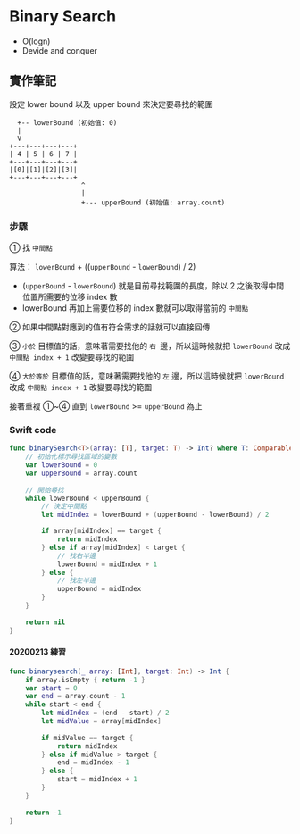 # Binary Search

- O(logn)
- Devide and conquer

## 實作筆記

設定 lower bound 以及 upper bound 來決定要尋找的範圍

``` text
  +-- lowerBound (初始值: 0)
  |
  V
+---+---+---+---+
| 4 | 5 | 6 | 7 |
+---+---+---+---+
|[0]|[1]|[2]|[3]|
+---+---+---+---+
                  ^
                  |
                  +--- upperBound (初始值: array.count)
```

### 步驟

① 找 `中間點`

算法： `lowerBound` + ((`upperBound` - `lowerBound`) / 2)

- (`upperBound` - `lowerBound`) 就是目前尋找範圍的長度，除以 2 之後取得中間位置所需要的位移 index 數
- lowerBound 再加上需要位移的 index 數就可以取得當前的 `中間點`

② 如果中間點對應到的值有符合需求的話就可以直接回傳

③ `小於` 目標值的話，意味著需要找他的 `右 `邊，所以這時候就把 `lowerBound` 改成 `中間點 index + 1` 改變要尋找的範圍

④ `大於等於` 目標值的話，意味著需要找他的 `左` 邊，所以這時候就把 `lowerBound` 改成 `中間點 index + 1` 改變要尋找的範圍

接著重複 ①~④ 直到 `lowerBound` >= `upperBound` 為止

### Swift code

``` swift
func binarySearch<T>(array: [T], target: T) -> Int? where T: Comparable {
    // 初始化標示尋找區域的變數
    var lowerBound = 0
    var upperBound = array.count
    
    // 開始尋找
    while lowerBound < upperBound {
        // 決定中間點
        let midIndex = lowerBound + (upperBound - lowerBound) / 2

        if array[midIndex] == target {
            return midIndex
        } else if array[midIndex] < target {
            // 找右半邊
            lowerBound = midIndex + 1
        } else {
            // 找左半邊
            upperBound = midIndex
        }
    }
    
    return nil
}
```

#### 20200213 練習

``` swift
func binarysearch(_ array: [Int], target: Int) -> Int {
    if array.isEmpty { return -1 }
    var start = 0
    var end = array.count - 1
    while start < end {
        let midIndex = (end - start) / 2
        let midValue = array[midIndex]
        
        if midValue == target {
            return midIndex
        } else if midValue > target {
            end = midIndex - 1
        } else {
            start = midIndex + 1
        }
    }
    
    return -1
}
```
